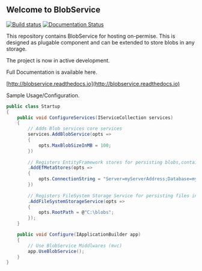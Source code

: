## Welcome to BlobService

[![Build status](https://ci.appveyor.com/api/projects/status/83uh2apqs8xh92o1?svg=true)](https://ci.appveyor.com/project/Aram/blobservice)
[![Documentation Status](https://readthedocs.org/projects/blobservice/badge/?version=latest)](http://blobservice.readthedocs.io/en/latest/?badge=latest)

This repository contains BlobService for hosting on-permise. 
This is designed as plugable component and can be extended to store blobs in any storage.

The project is now in active development.

Full Documentation is available here.

[http://blobservice.readthedocs.io](http://blobservice.readthedocs.io)


Sample Usage/Configuration.

```c#
public class Startup
{
    public void ConfigureServices(IServiceCollection services)
    {
        // Adds Blob services core services
        services.AddBlobService(opts =>
        {
            opts.MaxBlobSizeInMB = 100;
        })
        
        // Registers EntityFramework stores for persisting blobs,containers metadata
        .AddEfMetaStores(opts =>
        {
            opts.ConnectionString = "Server=myServerAddress;Database=myDataBase;"
        })
        
        // Registers FileSystem Storage Service for persisting files in filesystem in specified path
        .AddFileSystemStorageService(opts =>
        {
            opts.RootPath = @"C:\blobs";
        });
    }

    public void Configure(IApplicationBuilder app)
    {
        // Use BlobService Middlwares (mvc)
        app.UseBlobService();
    }
}
```
